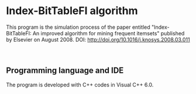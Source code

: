 # Index-BitTableFI algorithm
This program is the simulation process of the paper entitled "Index-BitTableFI: An improved algorithm for mining frequent itemsets" published by Elsevier on August 2008. DOI: http://doi.org/10.1016/j.knosys.2008.03.011
<br/>
<br/>
<br/>
## Programming language and IDE
The program is developed with C++ codes in Visual C++ 6.0.
